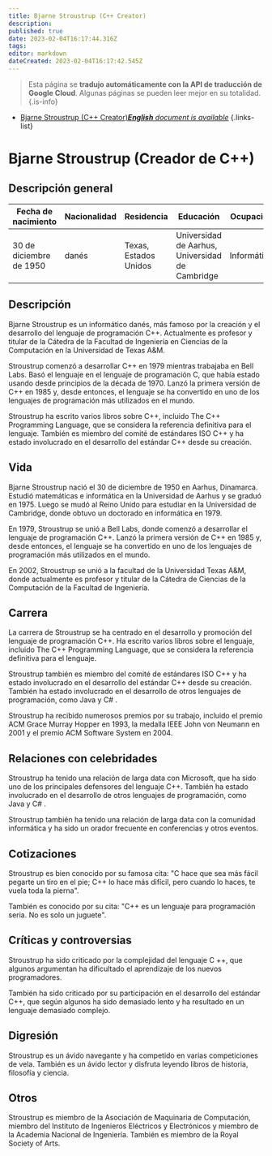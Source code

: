 ```yaml
---
title: Bjarne Stroustrup (C++ Creator)
description: 
published: true
date: 2023-02-04T16:17:44.316Z
tags: 
editor: markdown
dateCreated: 2023-02-04T16:17:42.545Z
---
```


> Esta página se **tradujo automáticamente con la API de traducción de Google Cloud**.
Algunas páginas se pueden leer mejor en su totalidad.{.is-info}



- [Bjarne Stroustrup (C++ Creator)***English** document is available*](/en/Knowledge-base/Dictionary/Person/bjarne-stroustrup-c-creator)
{.links-list}


# Bjarne Stroustrup (Creador de C++)

## Descripción general
| Fecha de nacimiento | Nacionalidad | Residencia | Educación | Ocupación |
| ------------- | ----------- | --------- | --------- | ---------- |
| 30 de diciembre de 1950 | danés | Texas, Estados Unidos | Universidad de Aarhus, Universidad de Cambridge | Informático |

## Descripción
Bjarne Stroustrup es un informático danés, más famoso por la creación y el desarrollo del lenguaje de programación C++. Actualmente es profesor y titular de la Cátedra de la Facultad de Ingeniería en Ciencias de la Computación en la Universidad de Texas A&M.

Stroustrup comenzó a desarrollar C++ en 1979 mientras trabajaba en Bell Labs. Basó el lenguaje en el lenguaje de programación C, que había estado usando desde principios de la década de 1970. Lanzó la primera versión de C++ en 1985 y, desde entonces, el lenguaje se ha convertido en uno de los lenguajes de programación más utilizados en el mundo.

Stroustrup ha escrito varios libros sobre C++, incluido The C++ Programming Language, que se considera la referencia definitiva para el lenguaje. También es miembro del comité de estándares ISO C++ y ha estado involucrado en el desarrollo del estándar C++ desde su creación.

## Vida
Bjarne Stroustrup nació el 30 de diciembre de 1950 en Aarhus, Dinamarca. Estudió matemáticas e informática en la Universidad de Aarhus y se graduó en 1975. Luego se mudó al Reino Unido para estudiar en la Universidad de Cambridge, donde obtuvo un doctorado en informática en 1979.

En 1979, Stroustrup se unió a Bell Labs, donde comenzó a desarrollar el lenguaje de programación C++. Lanzó la primera versión de C++ en 1985 y, desde entonces, el lenguaje se ha convertido en uno de los lenguajes de programación más utilizados en el mundo.

En 2002, Stroustrup se unió a la facultad de la Universidad Texas A&M, donde actualmente es profesor y titular de la Cátedra de Ciencias de la Computación de la Facultad de Ingeniería.

## Carrera
La carrera de Stroustrup se ha centrado en el desarrollo y promoción del lenguaje de programación C++. Ha escrito varios libros sobre el lenguaje, incluido The C++ Programming Language, que se considera la referencia definitiva para el lenguaje.

Stroustrup también es miembro del comité de estándares ISO C++ y ha estado involucrado en el desarrollo del estándar C++ desde su creación. También ha estado involucrado en el desarrollo de otros lenguajes de programación, como Java y C# .

Stroustrup ha recibido numerosos premios por su trabajo, incluido el premio ACM Grace Murray Hopper en 1993, la medalla IEEE John von Neumann en 2001 y el premio ACM Software System en 2004.

## Relaciones con celebridades
Stroustrup ha tenido una relación de larga data con Microsoft, que ha sido uno de los principales defensores del lenguaje C++. También ha estado involucrado en el desarrollo de otros lenguajes de programación, como Java y C# .

Stroustrup también ha tenido una relación de larga data con la comunidad informática y ha sido un orador frecuente en conferencias y otros eventos.

## Cotizaciones
Stroustrup es bien conocido por su famosa cita: "C hace que sea más fácil pegarte un tiro en el pie; C++ lo hace más difícil, pero cuando lo haces, te vuela toda la pierna".

También es conocido por su cita: "C++ es un lenguaje para programación seria. No es solo un juguete".

## Críticas y controversias
Stroustrup ha sido criticado por la complejidad del lenguaje C ++, que algunos argumentan ha dificultado el aprendizaje de los nuevos programadores.

También ha sido criticado por su participación en el desarrollo del estándar C++, que según algunos ha sido demasiado lento y ha resultado en un lenguaje demasiado complejo.

## Digresión
Stroustrup es un ávido navegante y ha competido en varias competiciones de vela. También es un ávido lector y disfruta leyendo libros de historia, filosofía y ciencia.

## Otros
Stroustrup es miembro de la Asociación de Maquinaria de Computación, miembro del Instituto de Ingenieros Eléctricos y Electrónicos y miembro de la Academia Nacional de Ingeniería. También es miembro de la Royal Society of Arts.
